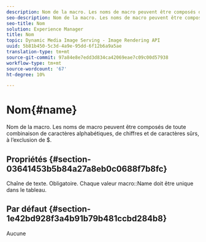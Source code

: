 ```yaml
---
description: Nom de la macro. Les noms de macro peuvent être composés de toute combinaison de caractères alphabétiques, de chiffres et de caractères sûrs, à l’exclusion de $.
seo-description: Nom de la macro. Les noms de macro peuvent être composés de toute combinaison de caractères alphabétiques, de chiffres et de caractères sûrs, à l’exclusion de $.
seo-title: Nom
solution: Experience Manager
title: Nom
topic: Dynamic Media Image Serving - Image Rendering API
uuid: 5b81b450-5c3d-4a9e-95dd-6f12b6a9a5ae
translation-type: tm+mt
source-git-commit: 97a84e8e7edd3d834ca42069eae7c09c00d57938
workflow-type: tm+mt
source-wordcount: '67'
ht-degree: 10%

---
```



# Nom{#name}

Nom de la macro. Les noms de macro peuvent être composés de toute combinaison de caractères alphabétiques, de chiffres et de caractères sûrs, à l’exclusion de $.

## Propriétés {#section-03641453b5b84a27a8eb0c0688f7b8fc}

Chaîne de texte. Obligatoire. Chaque valeur macro::Name doit être unique dans le tableau.

## Par défaut {#section-1e42bd928f3a4b91b79b481ccbd284b8}

Aucune
